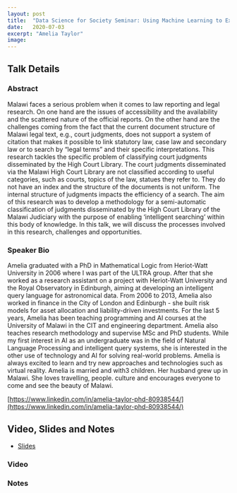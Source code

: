 ```yaml
---
layout: post
title:  "Data Science for Society Seminar: Using Machine Learning to Extract Key Meta-Data from Legal Text in Malawi"
date:   2020-07-03
excerpt: "Amelia Taylor"
image: 
---
```


## Talk Details
### Abstract
Malawi faces a serious problem when it comes to law reporting and legal research. On one hand are the issues of accessibility and the availability and the scattered nature of the official reports. On the other hand are the challenges coming from the fact that the current document structure of Malawi legal text, e.g., court judgments, does not support a system of citation that makes it possible to link statutory law, case law and secondary law or to search by “legal terms” and their specific interpretations. This research tackles the specific problem of classifying court judgments disseminated by the High Court Library. The court judgments disseminated via the Malawi High Court Library are not classified according to useful categories, such as courts, topics of the law, statues they refer to. They do not have an index and the structure of the documents is not uniform. The internal structure of judgments impacts the efficiency of a search. The aim of this research was to develop a methodology for a semi-automatic classification of judgments disseminated by the High Court Library of the Malawi Judiciary with the purpose of enabling ‘intelligent searching’ within this body of knowledge. In this talk, we will discuss the processes involved in this research, challenges and opportunities.

### Speaker Bio
Amelia graduated with a PhD in Mathematical Logic from Heriot-Watt University in 2006 where I was part of the ULTRA group. After that she worked as a research assistant on a project with Heriot-Watt University and the Royal Observatory in Edinburgh, aiming at developing an intelligent query language for astronomical data. From 2006 to 2013, Amelia also worked in finance in the City of London and Edinburgh - she built risk models for asset allocation and liability-driven investments. For the last 5 years, Amelia has been teaching programming and AI courses at the University of Malawi in the CIT and engineering department. Amelia also teaches research methodology and supervise MSc and PhD students. While my first interest in AI as an undergraduate was in the field of Natural Language Processing and intelligent query systems, she is interested in the other use of technology and AI for solving real-world problems. Amelia is always excited to learn and try new approaches and technologies such as virtual reality. Amelia is married and with3 children. Her husband grew up in Malawi. She loves travelling, people. culture and encourages everyone to come and see the beauty of Malawi.

[https://www.linkedin.com/in/amelia-taylor-phd-80938544/](https://www.linkedin.com/in/amelia-taylor-phd-80938544/)

## Video, Slides and Notes

* [Slides]()

### Video

### Notes


